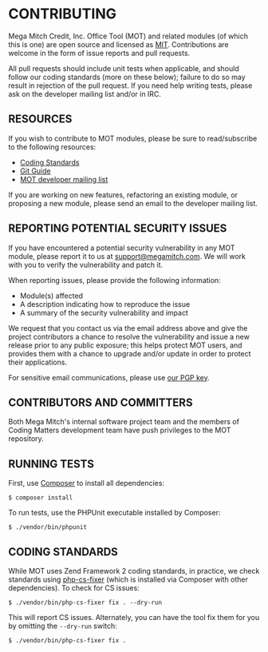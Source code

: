 # CONTRIBUTING

Mega Mitch Credit, Inc. Office Tool (MOT) and related modules (of which this is one) are open source and licensed
as [MIT](http://opensource.org/licenses/MIT). Contributions
are welcome in the form of issue reports and pull requests.

All pull requests should include unit tests when applicable, and should follow
our coding standards (more on these below); failure to do so may result in
rejection of the pull request. If you need help writing tests, please ask on the
developer mailing list and/or in IRC.

## RESOURCES

If you wish to contribute to MOT modules, please be sure to
read/subscribe to the following resources:

 -  [Coding Standards](https://github.com/zendframework/zf2/wiki/Coding-Standards)
 -  [Git Guide](https://github.com/CodingMatters/MegaOfficeTool/blob/master/README-GIT.md)
 -  [MOT developer mailing list](http://bit.ly/apigility-dev)

If you are working on new features, refactoring an existing module, or proposing
a new module, please send an email to the developer mailing list.

## REPORTING POTENTIAL SECURITY ISSUES

If you have encountered a potential security vulnerability in any MOT
module, please report it to us at [support@megamitch.com](mailto:support@megamitch.com).
We will work with you to verify the vulnerability and patch it.

When reporting issues, please provide the following information:

- Module(s) affected
- A description indicating how to reproduce the issue
- A summary of the security vulnerability and impact

We request that you contact us via the email address above and give the project
contributors a chance to resolve the vulnerability and issue a new release prior
to any public exposure; this helps protect MOT users, and provides them
with a chance to upgrade and/or update in order to protect their applications.

For sensitive email communications, please use 
[our PGP key](http://megamitch.com/security-pgp-key.asc).

## CONTRIBUTORS AND COMMITTERS

Both Mega Mitch's internal software project team and the members of Coding Matters development
team have push privileges to the MOT repository.

## RUNNING TESTS

First, use [Composer](https://getcomposer.org) to install all dependencies:

```console
$ composer install
```

To run tests, use the PHPUnit executable installed by Composer:

```console
$ ./vendor/bin/phpunit
```

## CODING STANDARDS

While MOT uses Zend Framework 2 coding standards, in practice, we check
standards using [php-cs-fixer](https://github.com/fabpot/PHP-CS-Fixer) (which is
installed via Composer with other dependencies). To check for CS issues:

```console
$ ./vendor/bin/php-cs-fixer fix . --dry-run
```

This will report CS issues. Alternately, you can have the tool fix them for you
by omitting the `--dry-run` switch:

```console
$ ./vendor/bin/php-cs-fixer fix .
```